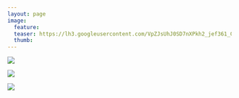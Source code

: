 ```yaml
---
layout: page
image:
  feature:
  teaser: https://lh3.googleusercontent.com/VpZJsUhJ0SD7nXPkh2_jef361_GsfeTY09ZzNTJ08PxAUGeUeU5sebrg-W671pvh6iGjiwywDXg8PeF6ivbsZMDHUrh8_5wVKH-HRTk2BUXmdFvv3cKV1bzbiE3DmSnGG_pcsQgaSd9zMJIw36U8WwTDP-wyXREwXv4Y_Fe4iItUxVFOSFsyHENRAlucBT99kgrletemP7rOWf2rx_KsVr-QHf1WCPJPcqmNWw8bfYsf2dd7jMHChlPvv7AhcMYP3LI-PuupdhyB0dbAGcL6pqahQ-t3fK-qPBeUZjZIUey6Z-wv2Z538qerSihvlm_uAb6pZWHoxTIZsjQMfWr_V0oIO2csVmAerj3NNHm24WCQ7LZdW870JKEZ4qDaelQoXusfuAVgR4uq6XBC4XRcUjFkZn2T0ebbArYk3Vs92W22xgmccolieq318sI3G7R-Hlbm0dwyQ1mCMibsIZUCn_Ufb6A8UytL1qHjdBgXMUuqUOh_pVTKzHVQcMEFC80lce5JQdojaUlyugoUB7-4h3rT77koGzJERTZYKNJx9mo=w245
  thumb:
---
```


[![](https://lh3.googleusercontent.com/xc0Uxhg2suu2gQjM_oYrJ7Qiy7UMRDa-BVH3Dzl98n2zbpHoc0YKEkyj0_sIPZUt727Qzg3cqUu01LkQizktK9nEOBvX997QjIAg3IZlmnFRjdfbUNg206wFOboHTJklw02Hy2BGc2q56XNDZD9VnO9eMJrT9IQPGNQjwVNyLMouh0zU1MFLX8EwIALf5TB0Ar874YJxC7QlDfi_C37gDBLj-tWxTpEHKxJLhBLZzjBHKo0KyRCUUU9Ekc_6zk4Lfn1wdZV8WvMjhRvlk7HWzR5qJXdkygmxo2SOVSB07VupeEKSEsiFAXppacZWlTy8gl522_MIu6178g5b4Y90XWNqS3NAUagmJ-KhJSd7y5n3BcwRC5Lv2sJqJ9je1_0-Ar_79KXUiidvrqoOHdNCsOLsgcc08_zk2pMI4b53ip9zYllCut2P4JlIBf3Qy69VvjR5Oz8xnmqCOb6JkXfnHZaT0YcUqrfuv0kaPfPaUFPcUfuRi5FOj1f6ZU2gUqBkNURsl6hLTxsd8tB3X6msM0z_u1vwygGBppHqFEvtc0g=w800)](https://lh3.googleusercontent.com/xc0Uxhg2suu2gQjM_oYrJ7Qiy7UMRDa-BVH3Dzl98n2zbpHoc0YKEkyj0_sIPZUt727Qzg3cqUu01LkQizktK9nEOBvX997QjIAg3IZlmnFRjdfbUNg206wFOboHTJklw02Hy2BGc2q56XNDZD9VnO9eMJrT9IQPGNQjwVNyLMouh0zU1MFLX8EwIALf5TB0Ar874YJxC7QlDfi_C37gDBLj-tWxTpEHKxJLhBLZzjBHKo0KyRCUUU9Ekc_6zk4Lfn1wdZV8WvMjhRvlk7HWzR5qJXdkygmxo2SOVSB07VupeEKSEsiFAXppacZWlTy8gl522_MIu6178g5b4Y90XWNqS3NAUagmJ-KhJSd7y5n3BcwRC5Lv2sJqJ9je1_0-Ar_79KXUiidvrqoOHdNCsOLsgcc08_zk2pMI4b53ip9zYllCut2P4JlIBf3Qy69VvjR5Oz8xnmqCOb6JkXfnHZaT0YcUqrfuv0kaPfPaUFPcUfuRi5FOj1f6ZU2gUqBkNURsl6hLTxsd8tB3X6msM0z_u1vwygGBppHqFEvtc0g=s0)

[![](https://lh3.googleusercontent.com/lYN1bWsHMjrt34UBByAoCJqCnpEcZSr153cBjr_jL5ChJU48qR003F3MfR0Yxu3nE7i_NVjDzlGnq8bH13JvmyRdM7p5PUL8bSmGRmUK01hoh2jCslOEPEUOdvuTiupC3q_uo2iNdZoOwzhRNnOk0KnrOB8Wkm4qeSa6P0bD45J1TWShNpkdHQZi1qgpDvbNBE1csyQ-uSQVBSZyqTYMWU_Z7R0DmjaaWEZm7OOMCQgwOrZjUSaHKdv-MW_rBfnCpXr0t0UfEuT38e6JWhMhYKo40SmjIGnEdWmf2zADxocdfTKFvORkTsO6ihMQ5Ox3V4ZgRr6_MjKioYBPQg2sWhMl8CiZ--qQjpu_Cn6wjdLg7R2k_hdpt862bAM5HUvcZ-oAgLMVp2mXLvBlH8Ntk11cBL5hh1mMU57cx0ofXC-xYVWu1k7GTuvEAw3xkxPLUAwuGmOcikf81JAY9ne6IB10mJdlgc-Defo40Ps8r83qw2Z_bfXRNgqsdcwHg2I4rf5ZChTjABdeKMF5r-FwRs1C8DNshJY6ix-pdVxI9Do=w800)](https://lh3.googleusercontent.com/lYN1bWsHMjrt34UBByAoCJqCnpEcZSr153cBjr_jL5ChJU48qR003F3MfR0Yxu3nE7i_NVjDzlGnq8bH13JvmyRdM7p5PUL8bSmGRmUK01hoh2jCslOEPEUOdvuTiupC3q_uo2iNdZoOwzhRNnOk0KnrOB8Wkm4qeSa6P0bD45J1TWShNpkdHQZi1qgpDvbNBE1csyQ-uSQVBSZyqTYMWU_Z7R0DmjaaWEZm7OOMCQgwOrZjUSaHKdv-MW_rBfnCpXr0t0UfEuT38e6JWhMhYKo40SmjIGnEdWmf2zADxocdfTKFvORkTsO6ihMQ5Ox3V4ZgRr6_MjKioYBPQg2sWhMl8CiZ--qQjpu_Cn6wjdLg7R2k_hdpt862bAM5HUvcZ-oAgLMVp2mXLvBlH8Ntk11cBL5hh1mMU57cx0ofXC-xYVWu1k7GTuvEAw3xkxPLUAwuGmOcikf81JAY9ne6IB10mJdlgc-Defo40Ps8r83qw2Z_bfXRNgqsdcwHg2I4rf5ZChTjABdeKMF5r-FwRs1C8DNshJY6ix-pdVxI9Do=s0)

[![](https://lh3.googleusercontent.com/uPMwxSKvH6svc2TE-pDlGeWMX_cyt5LFO8GOZad0g7lKsj1bjk6fV_FULlte_OFuOulm-PEsFCjedYuD5fC7uKGWHpC1wbp_hkeJe9lhAtNZt5kqLsZtUKnShl0XKBmMNDNix-XTEn2t_Ip39i4zp7MTzjCbh7NSe4GfeQd9XlXr0v3ovTD1obJVGxRBVdPwduRLkhqB4DbBuQuMx4vx87KNcAQSI0y0te3aLdMk1xGfXlYS8eTVi3bZLmSpbx6cYNwLAXDH_M9nWRzsvRmnyB32yGVWy4_djm46Svamoi7ra898xyHRTPg-1_-2eev7fLruRgTRBbp8R8GhXf9AOEmwO_unKojH7JjqVhNhNRIxbdTV1fQ0iNk7JflfbWpDWaPBGEu1uBetfb2IIFe8-iH2VwUSr6vmvx9yIzIm99D90pwnoQeD-8Uk15sc4sfZuR0DdOITIz3Xz33FsDQraxTGuJPx8AwML4rdZBTzZjQOFaTa4RxKPcmSQ4BWFAo9zmpaGKLNhjmMp9fL6zL2fvvXyZQoExeXiv0y5N11zZs=w800)](https://lh3.googleusercontent.com/uPMwxSKvH6svc2TE-pDlGeWMX_cyt5LFO8GOZad0g7lKsj1bjk6fV_FULlte_OFuOulm-PEsFCjedYuD5fC7uKGWHpC1wbp_hkeJe9lhAtNZt5kqLsZtUKnShl0XKBmMNDNix-XTEn2t_Ip39i4zp7MTzjCbh7NSe4GfeQd9XlXr0v3ovTD1obJVGxRBVdPwduRLkhqB4DbBuQuMx4vx87KNcAQSI0y0te3aLdMk1xGfXlYS8eTVi3bZLmSpbx6cYNwLAXDH_M9nWRzsvRmnyB32yGVWy4_djm46Svamoi7ra898xyHRTPg-1_-2eev7fLruRgTRBbp8R8GhXf9AOEmwO_unKojH7JjqVhNhNRIxbdTV1fQ0iNk7JflfbWpDWaPBGEu1uBetfb2IIFe8-iH2VwUSr6vmvx9yIzIm99D90pwnoQeD-8Uk15sc4sfZuR0DdOITIz3Xz33FsDQraxTGuJPx8AwML4rdZBTzZjQOFaTa4RxKPcmSQ4BWFAo9zmpaGKLNhjmMp9fL6zL2fvvXyZQoExeXiv0y5N11zZs=s0)
